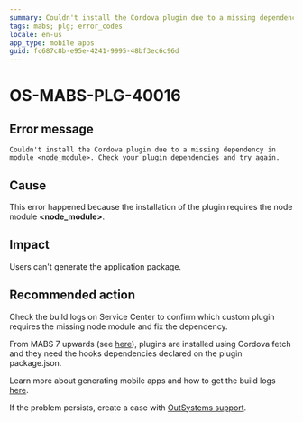 ```yaml
---
summary: Couldn't install the Cordova plugin due to a missing dependency in module <node_module>. Check your plugin dependencies and try again.
tags: mabs; plg; error_codes
locale: en-us
app_type: mobile apps
guid: fc687c8b-e95e-4241-9995-48bf3ec6c96d
---
```


# OS-MABS-PLG-40016

## Error message

`Couldn't install the Cordova plugin due to a missing dependency in module
<node_module>. Check your plugin dependencies and try again.`

## Cause

This error happened because the installation of the plugin requires the node
module **&lt;node_module&gt;**.

## Impact

Users can't generate the application package.

## Recommended action

Check the build logs on Service Center to confirm which custom plugin requires
the missing node module and fix the dependency.

From MABS 7 upwards (see
[here](https://success.outsystems.com/Support/Release_Notes/Mobile_Apps_Build_Service_Versions/MABS_7_Release_notes#:~:text=Xcode%20required%20in%20package.json)),
plugins are installed using Cordova fetch and they need the hooks
dependencies declared on the plugin package.json.

Learn more about generating mobile apps and how to get the build logs
[here](https://success.outsystems.com/Documentation/11/Delivering_Mobile_Apps/Generate_and_Distribute_Your_Mobile_App#download-mobile-app-build-logs).

If the problem persists, create a case with [OutSystems
support](https://success.outsystems.com/Support).
